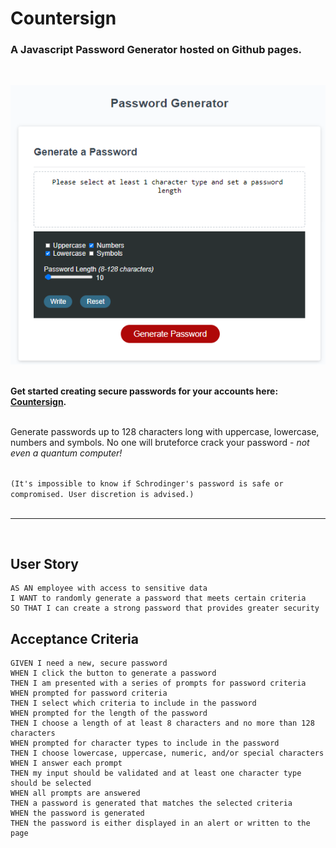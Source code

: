 # Countersign

### A Javascript Password Generator hosted on Github pages.
<br>

![countersign.png](./assets/images/countersign.png)
<br><br>

**Get started creating secure passwords for your accounts here: [Countersign](https://stephenlprice.github.io/countersign/).**
<br><br>

Generate passwords up to 128 characters long with uppercase, lowercase, numbers and symbols. No one will bruteforce crack your password - *not even a quantum computer!*
<br><br>

`(It's impossible to know if Schrodinger's password is safe or compromised. User discretion is advised.)`
<br><br>

<hr>
<br>

## User Story

```
AS AN employee with access to sensitive data
I WANT to randomly generate a password that meets certain criteria
SO THAT I can create a strong password that provides greater security
```

## Acceptance Criteria

```
GIVEN I need a new, secure password
WHEN I click the button to generate a password
THEN I am presented with a series of prompts for password criteria
WHEN prompted for password criteria
THEN I select which criteria to include in the password
WHEN prompted for the length of the password
THEN I choose a length of at least 8 characters and no more than 128 characters
WHEN prompted for character types to include in the password
THEN I choose lowercase, uppercase, numeric, and/or special characters
WHEN I answer each prompt
THEN my input should be validated and at least one character type should be selected
WHEN all prompts are answered
THEN a password is generated that matches the selected criteria
WHEN the password is generated
THEN the password is either displayed in an alert or written to the page
```
